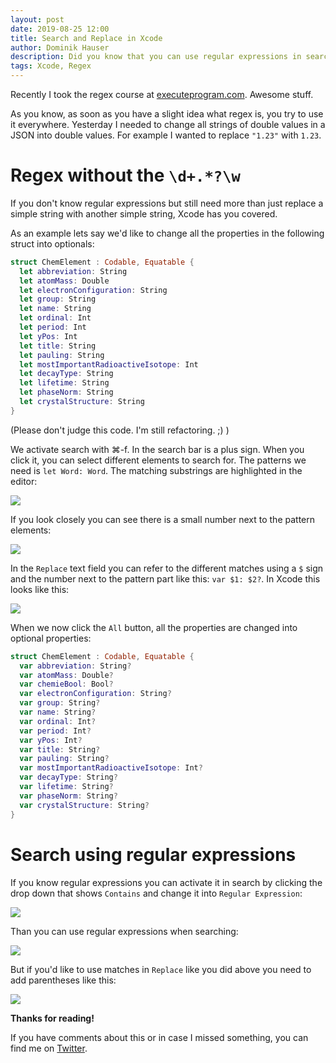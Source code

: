```yaml
---
layout: post
date: 2019-08-25 12:00
title: Search and Replace in Xcode
author: Dominik Hauser
description: Did you know that you can use regular expressions in search and replace in Xcode?
tags: Xcode, Regex
---
```


Recently I took the regex course at [executeprogram.com](https://www.executeprogram.com/). Awesome stuff.

As you know, as soon as you have a slight idea what regex is, you try to use it everywhere. Yesterday I needed to change all strings of double values in a JSON into double values. For example I wanted to replace `"1.23"` with `1.23`. 

# Regex without the `\d+.*?\w`

If you don't know regular expressions but still need more than just replace a simple string with another simple string, Xcode has you covered.

As an example lets say we'd like to change all the properties in the following struct into optionals:

```swift
struct ChemElement : Codable, Equatable {
  let abbreviation: String
  let atomMass: Double
  let electronConfiguration: String
  let group: String
  let name: String
  let ordinal: Int
  let period: Int
  let yPos: Int
  let title: String
  let pauling: String
  let mostImportantRadioactiveIsotope: Int
  let decayType: String
  let lifetime: String
  let phaseNorm: String
  let crystalStructure: String
}
```

(Please don't judge this code. I'm still refactoring. ;) )

We activate search with ⌘-f. In the search bar is a plus sign. When you click it, you can select different elements to search for. The patterns we need is `let Word: Word`. The matching substrings are highlighted in the editor: 

![](../../../assets/2019-08-25/search-result-without-regex.png)

If you look closely you can see there is a small number next to the pattern elements:

![](../../assets/2019-08-25/search-result-without-regex-detail.png)

In the `Replace` text field you can refer to the different matches using a `$` sign and the number next to the pattern part like this: `var $1: $2?`. In Xcode this looks like this:

![](../../../assets/2019-08-25/search-result-without-regex-detail-replace.png)

When we now click the `All` button, all the properties are changed into optional properties:

```swift
struct ChemElement : Codable, Equatable {
  var abbreviation: String?
  var atomMass: Double?
  var chemieBool: Bool?
  var electronConfiguration: String?
  var group: String?
  var name: String?
  var ordinal: Int?
  var period: Int?
  var yPos: Int?
  var title: String?
  var pauling: String?
  var mostImportantRadioactiveIsotope: Int?
  var decayType: String?
  var lifetime: String?
  var phaseNorm: String?
  var crystalStructure: String?
}
```

# Search using regular expressions

If you know regular expressions you can activate it in search by clicking the drop down that shows `Contains` and change it into `Regular Expression`:

![](../../../assets/2019-08-25/activate-regular-expression-in-search.png)

Than you can use regular expressions when searching:

![](../../../assets/2019-08-25/search-with-regex.png)

But if you'd like to use matches in `Replace` like you did above you need to add parentheses like this:

![](../../../assets/2019-08-25/search-and-replace-with-regex.png)

**Thanks for reading!**

If you have comments about this or in case I missed something, you can find me on [Twitter](https://twitter.com/dasdom).
